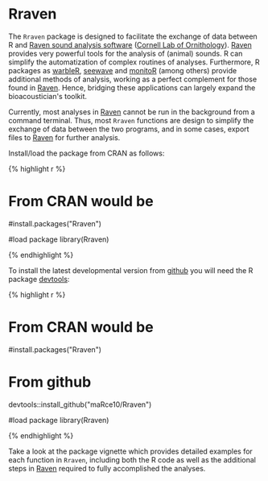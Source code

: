 # Rraven

The `Rraven` package is designed to facilitate the exchange of data between R and  [Raven sound analysis software](http://www.birds.cornell.edu/brp/raven/RavenOverview.html) ([Cornell Lab of Ornithology](http://www.birds.cornell.edu)). [Raven](http://www.birds.cornell.edu/brp/raven/RavenOverview.html) provides very  powerful tools for the analysis of (animal) sounds. R can simplify the automatization of complex routines of analyses. Furthermore, R packages as [warbleR](https://cran.r-project.org/package=warbleR), [seewave](https://cran.r-project.org/package=seewave) and [monitoR](https://cran.r-project.org/package=monitoR) (among others) provide additional methods of analysis, working as a perfect complement for those found in [Raven](http://www.birds.cornell.edu/brp/raven/RavenOverview.html). Hence, bridging these applications can largely expand the bioacoustician's toolkit.

Currently, most analyses in [Raven](http://www.birds.cornell.edu/brp/raven/RavenOverview.html) cannot be run in the background from a command terminal. Thus, most `Rraven` functions are design to simplify the exchange of data between the two programs, and in some cases, export files to  [Raven](http://www.birds.cornell.edu/brp/raven/RavenOverview.html) for further analysis. 

Install/load the package from CRAN as follows:

{% highlight r %}

# From CRAN would be
#install.packages("Rraven")

#load package
library(Rraven)

{% endhighlight %}


To install the latest developmental version from [github](http://github.com/) you will need the R package [devtools](https://cran.r-project.org/package=devtools):

{% highlight r %}

# From CRAN would be
#install.packages("Rraven")

# From github
devtools::install_github("maRce10/Rraven")


#load package
library(Rraven)

{% endhighlight %}

Take a look at the package vignette which provides detailed examples for each function in `Rraven`, including both the R code as well as the additional steps in [Raven](http://www.birds.cornell.edu/brp/raven/RavenOverview.html) required to fully accomplished the analyses.